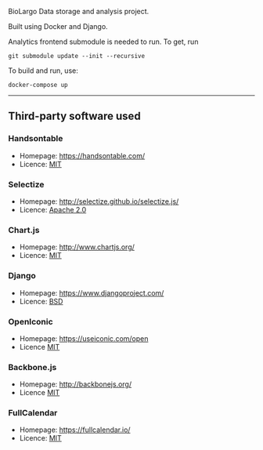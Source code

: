 BioLargo Data storage and analysis  project.

Built using Docker and Django.

Analytics frontend submodule is needed to run. To get, run 
```
git submodule update --init --recursive
```

To build and run, use:
```
docker-compose up
```
---

## Third-party software used
### Handsontable
* Homepage: https://handsontable.com/
* Licence: [MIT](https://github.com/handsontable/handsontable/blob/master/LICENSE)

### Selectize
* Homepage: http://selectize.github.io/selectize.js/
* Licence: [Apache 2.0](https://github.com/selectize/selectize.js/blob/master/LICENSE)

### Chart.js
* Homepage: http://www.chartjs.org/
* Licence: [MIT](https://github.com/chartjs/Chart.js/blob/master/LICENSE.md)

### Django
* Homepage: https://www.djangoproject.com/
* Licence: [BSD](https://github.com/django/django/blob/master/LICENSE)

### OpenIconic
* Homepage: https://useiconic.com/open
* Licence [MIT](https://github.com/iconic/open-iconic/blob/master/ICON-LICENSE)

### Backbone.js
* Homepage: http://backbonejs.org/
* Licence [MIT](https://github.com/jashkenas/backbone/blob/master/LICENSE)

### FullCalendar
* Homepage: https://fullcalendar.io/
* Licence: [MIT](https://github.com/fullcalendar/fullcalendar/blob/master/LICENSE.txt)

